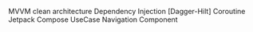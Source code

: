 MVVM clean architecture
Dependency Injection [Dagger-Hilt]
Coroutine
Jetpack Compose
UseCase
Navigation Component
